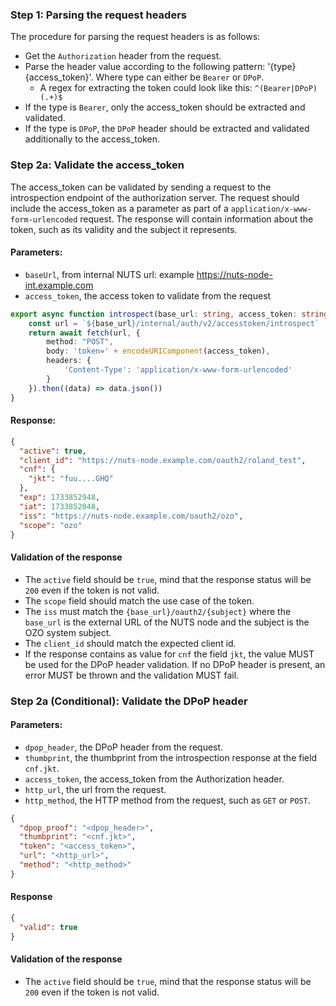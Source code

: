 ### Step 1: Parsing the request headers

The procedure for parsing the request headers is as follows:

* Get the `Authorization` header from the request.
* Parse the header value according to the following pattern: '{type} {access_token}'. Where type can either be `Bearer`
  or `DPoP`.
    * A regex for extracting the token could look like this: `^(Bearer|DPoP) (.+)$`
* If the type is `Bearer`, only the access_token should be extracted and validated.
* If the type is `DPoP`, the `DPoP` header should be extracted and validated additionally to the access_token.

### Step 2a: Validate the access_token

The access_token can be validated by sending a request to the introspection endpoint of the authorization server. The
request should include the access_token as a parameter as part of a `application/x-www-form-urlencoded` request. The
response will contain information about the token, such as its validity and the subject it represents.

#### Parameters:

* `baseUrl`, from internal NUTS url: example https://nuts-node-int.example.com
* `access_token`, the access token to validate from the request

```TypeScript
export async function introspect(base_url: string, access_token: string) {
    const url = `${base_url}/internal/auth/v2/accesstoken/introspect`
    return await fetch(url, {
        method: "POST",
        body: 'token=' + encodeURIComponent(access_token),
        headers: {
            'Content-Type': 'application/x-www-form-urlencoded'
        }
    }).then((data) => data.json())
}

```

#### Response:

```JSON
{
  "active": true,
  "client_id": "https://nuts-node.example.com/oauth2/roland_test",
  "cnf": {
    "jkt": "fuu....GHQ"
  },
  "exp": 1733852948,
  "iat": 1733852048,
  "iss": "https://nuts-node.example.com/oauth2/ozo",
  "scope": "ozo"
}
```

#### Validation of the response

- The `active` field should be `true`, mind that the response status will be `200` even if the token is not valid.
- The `scope` field should match the use case of the token.
- The `iss` must match the `{base_url}/oauth2/{subject}` where the `base_url` is the external URL of the NUTS node and
  the subject is the OZO system subject.
- The `client_id` should match the expected client id.
- If the response contains as value for `cnf` the field `jkt`, the value MUST be used for the DPoP header validation. If
  no DPoP header is present, an error MUST be thrown and the validation MUST fail.

### Step 2a (Conditional): Validate the DPoP header

#### Parameters:

- `dpop_header`, the DPoP header from the request.
- `thumbprint`, the thumbprint from the introspection response at the field `cnf.jkt`.
- `access_token`, the access_token from the Authorization header.
- `http_url`, the url from the request.
- `http_method`, the HTTP method from the request, such as `GET` or `POST`.

```JSON
{
  "dpop_proof": "<dpop_header>",
  "thumbprint": "<cnf.jkt>",
  "token": "<access_token>",
  "url": "<http_url>",
  "method": "<http_method>"
}
```
#### Response
```JSON
{
  "valid": true
}
```
#### Validation of the response

- The `active` field should be `true`, mind that the response status will be `200` even if the token is not valid.
